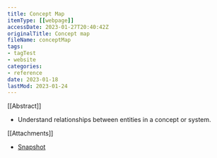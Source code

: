 ```yaml
---
title: Concept Map
itemType: [[webpage]]
accessDate: 2023-01-27T20:40:42Z
originalTitle: Concept map
fileName: conceptMap
tags:
- tagTest
- website
categories:
- reference
date: 2023-01-18
lastMod: 2023-01-24
---
```

[[Abstract]]

  + Understand relationships between entities in a concept or system.

[[Attachments]]

  + [Snapshot](https://untools.co/concept-map) 
